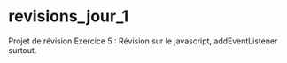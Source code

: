 # revisions_jour_1
Projet de révision
Exercice 5 :
Révision sur le javascript, addEventListener surtout.